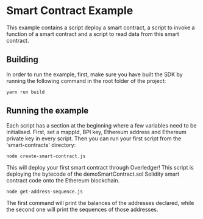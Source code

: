 # Smart Contract Example

This example contains a script deploy a smart contract, a script to invoke a function of a smart contract and a script to read data from this smart contract.

## Building

In order to run the example, first, make sure you have built the SDK by running the following command in the root folder of the project:

```
yarn run build
```

## Running the example

Each script has a section at the beginning where a few variables need to be initialised. First, set a mappId, BPI key, Ethereum address and Ethereum private key in every script. Then you can run your first script from the 'smart-contracts' directory:

```
node create-smart-contract.js
```
This will deploy your first smart contract through Overledger! This script is deploying the bytecode of the demoSmartContract.sol Solidity smart contract code onto the Ethereum blockchain.

```
node get-address-sequence.js
```

The first command will print the balances of the addresses declared, while the second one will print the sequences of those addresses.